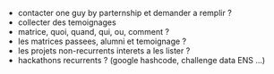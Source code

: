 <!-- TITLE: Partenariats -->
<!-- SUBTITLE: A quick summary of Partenariats -->


- contacter one guy by parternship et demander a remplir ?
- collecter des temoignages
- matrice, quoi, quand, qui, ou, comment ?
- les matrices passees, alumni et temoignage ?
- les projets non-recurrents interets a les lister ?
- hackathons recurrents ? (google hashcode, challenge data ENS ...)
